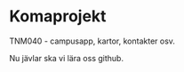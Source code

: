 Komaprojekt
===========

TNM040 - campusapp, kartor, kontakter osv.

Nu jävlar ska vi lära oss github.
